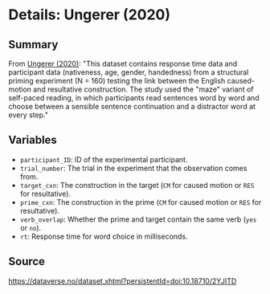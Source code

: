 # Details: Ungerer (2020)

## Summary

From [Ungerer (2020)](https://dataverse.no/dataset.xhtml?persistentId=doi:10.18710/2YJITD): "This dataset contains response time data and participant data (nativeness, age, gender, handedness) from a structural priming experiment (N = 160) testing the link between the English caused-motion and resultative construction. The study used the "maze" variant of self-paced reading, in which participants read sentences word by word and choose between a sensible sentence continuation and a distractor word at every step."


## Variables

- `participant_ID`: ID of the experimental participant.
- `trial_number`: The trial in the experiment that the observation comes from.
- `target_cxn`: The construction in the target (`CM` for caused motion or `RES` for resultative).
- `prime_cxn`: The construction in the prime (`CM` for caused motion or `RES` for resultative).
- `verb_overlap`: Whether the prime and target contain the same verb (`yes` or `no`).
- `rt`: Response time for word choice in milliseconds.


## Source

<https://dataverse.no/dataset.xhtml?persistentId=doi:10.18710/2YJITD>

